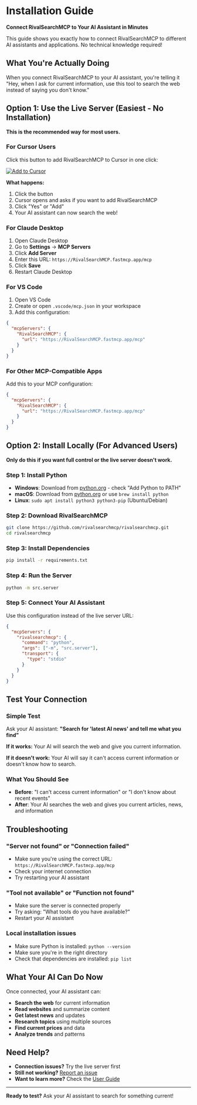 # Installation Guide

**Connect RivalSearchMCP to Your AI Assistant in Minutes**

This guide shows you exactly how to connect RivalSearchMCP to different AI assistants and applications. No technical knowledge required!

## What You're Actually Doing

When you connect RivalSearchMCP to your AI assistant, you're telling it "Hey, when I ask for current information, use this tool to search the web instead of saying you don't know."

## Option 1: Use the Live Server (Easiest - No Installation)

**This is the recommended way for most users.**

### For Cursor Users
Click this button to add RivalSearchMCP to Cursor in one click:

[![Add to Cursor](https://img.shields.io/badge/Add%20to%20Cursor-blue?style=for-the-badge&logo=cursor)](cursor://anysphere.cursor-deeplink/mcp/install?name=RivalSearchMCP&config=eyJ1cmwiOiJodHRwczovL1JpdmFsU2VhcmNoTUNQLmZhc3RtY3AuYXBwL21jcCJ9)

**What happens:**
1. Click the button
2. Cursor opens and asks if you want to add RivalSearchMCP
3. Click "Yes" or "Add"
4. Your AI assistant can now search the web!

### For Claude Desktop
1. Open Claude Desktop
2. Go to **Settings** → **MCP Servers**
3. Click **Add Server**
4. Enter this URL: `https://RivalSearchMCP.fastmcp.app/mcp`
5. Click **Save**
6. Restart Claude Desktop

### For VS Code
1. Open VS Code
2. Create or open `.vscode/mcp.json` in your workspace
3. Add this configuration:
```json
{
  "mcpServers": {
    "RivalSearchMCP": {
      "url": "https://RivalSearchMCP.fastmcp.app/mcp"
    }
  }
}
```

### For Other MCP-Compatible Apps
Add this to your MCP configuration:
```json
{
  "mcpServers": {
    "RivalSearchMCP": {
      "url": "https://RivalSearchMCP.fastmcp.app/mcp"
    }
  }
}
```

## Option 2: Install Locally (For Advanced Users)

**Only do this if you want full control or the live server doesn't work.**

### Step 1: Install Python
- **Windows**: Download from [python.org](https://python.org) - check "Add Python to PATH"
- **macOS**: Download from [python.org](https://python.org) or use `brew install python`
- **Linux**: `sudo apt install python3 python3-pip` (Ubuntu/Debian)

### Step 2: Download RivalSearchMCP
```bash
git clone https://github.com/rivalsearchmcp/rivalsearchmcp.git
cd rivalsearchmcp
```

### Step 3: Install Dependencies
```bash
pip install -r requirements.txt
```

### Step 4: Run the Server
```bash
python -m src.server
```

### Step 5: Connect Your AI Assistant
Use this configuration instead of the live server URL:
```json
{
  "mcpServers": {
    "rivalsearchmcp": {
      "command": "python",
      "args": ["-m", "src.server"],
      "transport": {
        "type": "stdio"
      }
    }
  }
}
```

## Test Your Connection

### Simple Test
Ask your AI assistant: **"Search for 'latest AI news' and tell me what you find"**

**If it works:** Your AI will search the web and give you current information.

**If it doesn't work:** Your AI will say it can't access current information or doesn't know how to search.

### What You Should See
- **Before**: "I can't access current information" or "I don't know about recent events"
- **After**: Your AI searches the web and gives you current articles, news, and information

## Troubleshooting

### "Server not found" or "Connection failed"
- Make sure you're using the correct URL: `https://RivalSearchMCP.fastmcp.app/mcp`
- Check your internet connection
- Try restarting your AI assistant

### "Tool not available" or "Function not found"
- Make sure the server is connected properly
- Try asking: "What tools do you have available?"
- Restart your AI assistant

### Local installation issues
- Make sure Python is installed: `python --version`
- Make sure you're in the right directory
- Check that dependencies are installed: `pip list`

## What Your AI Can Do Now

Once connected, your AI assistant can:
- **Search the web** for current information
- **Read websites** and summarize content
- **Get latest news** and updates
- **Research topics** using multiple sources
- **Find current prices** and data
- **Analyze trends** and patterns

## Need Help?

- **Connection issues?** Try the live server first
- **Still not working?** [Report an issue](https://github.com/rivalsearchmcp/rivalsearchmcp/issues)
- **Want to learn more?** Check the [User Guide](../user-guide/overview.md)

---

**Ready to test?** Ask your AI assistant to search for something current!
